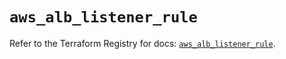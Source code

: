 # `aws_alb_listener_rule`

Refer to the Terraform Registry for docs: [`aws_alb_listener_rule`](https://registry.terraform.io/providers/hashicorp/aws/5.70.0/docs/resources/alb_listener_rule).
